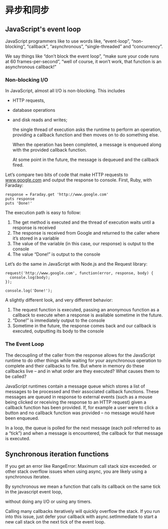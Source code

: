 # 异步和同步

## JavaScript's event loop

JavaScript programmers like to use words like, “event-loop”, “non-blocking”, “callback”, “asynchronous”, “single-threaded” and “concurrency”.

We say things like “don’t block the event loop”, “make sure your code runs at 60 frames-per-second”, “well of course, it won’t work, that function is an asynchronous callback!”

### Non-blocking I/O

In JavaScript, almost all I/O is non-blocking. This includes

* HTTP requests, 
* database operations 
* and disk reads and writes; 

  the single thread of execution asks the runtime to perform an operation, providing a callback function and then moves on to do something else. 

  When the operation has been completed, a message is enqueued along with the provided callback function. 

  At some point in the future, the message is dequeued and the callback fired.

Let’s compare two bits of code that make HTTP requests to www.google.com and output the response to console. First, Ruby, with Faraday:

```text
response = Faraday.get 'http://www.google.com'
puts response
puts 'Done!'
```

The execution path is easy to follow:

1. The get method is executed and the thread of execution waits until a response is received
2. The response is received from Google and returned to the caller where it’s stored in a variable
3. The value of the variable \(in this case, our response\) is output to the console
4. The value “Done!” is output to the console

Let’s do the same in JavaScript with Node.js and the Request library:

```text
request('http://www.google.com', function(error, response, body) {
  console.log(body);
});

console.log('Done!');
```

A slightly different look, and very different behavior:

1. The request function is executed, passing an anonymous function as a callback to execute when a response is available sometime in the future.
2. “Done!” is immediately output to the console
3. Sometime in the future, the response comes back and our callback is executed, outputting its body to the console

### The Event Loop

The decoupling of the caller from the response allows for the JavaScript runtime to do other things while waiting for your asynchronous operation to complete and their callbacks to fire. But where in memory do these callbacks live – and in what order are they executed? What causes them to be called?

JavaScript runtimes contain a message queue which stores a list of messages to be processed and their associated callback functions. These messages are queued in response to external events \(such as a mouse being clicked or receiving the response to an HTTP request\) given a callback function has been provided. If, for example a user were to click a button and no callback function was provided – no message would have been enqueued.

In a loop, the queue is polled for the next message \(each poll referred to as a “tick”\) and when a message is encountered, the callback for that message is executed.

## Synchronous iteration functions

If you get an error like RangeError: Maximum call stack size exceeded. or other stack overflow issues when using async, you are likely using a synchronous iteratee.

By synchronous we mean a function that calls its callback on the same tick in the javascript event loop,

without doing any I/O or using any timers.

Calling many callbacks iteratively will quickly overflow the stack. If you run into this issue, just defer your callback with async.setImmediate to start a new call stack on the next tick of the event loop.

